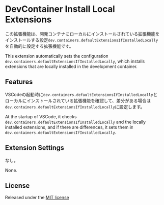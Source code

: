 # DevContainer Install Local Extensions

この拡張機能は、開発コンテナにローカルにインストールされている拡張機能をインストールする設定`dev.containers.defaultExtensionsIfInstalledLocally`を自動的に設定する拡張機能です。

This extension automatically sets the configuration `dev.containers.defaultExtensionsIfInstalledLocally`, which installs extensions that are locally installed in the development container.

## Features

VSCodeの起動時に`dev.containers.defaultExtensionsIfInstalledLocally`とローカルにインストールされている拡張機能を確認して、差分がある場合は`dev.containers.defaultExtensionsIfInstalledLocally`に設定します。

At the startup of VSCode, it checks `dev.containers.defaultExtensionsIfInstalledLocally` and the locally installed extensions, and if there are differences, it sets them in `dev.containers.defaultExtensionsIfInstalledLocally`.

## Extension Settings

なし。

None.

## License

Released under the [MIT license](https://opensource.org/license/mit)
